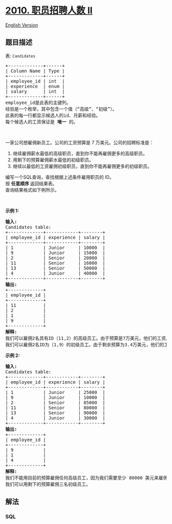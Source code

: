 # [2010. 职员招聘人数 II](https://leetcode.cn/problems/the-number-of-seniors-and-juniors-to-join-the-company-ii)

[English Version](/solution/2000-2099/2010.The%20Number%20of%20Seniors%20and%20Juniors%20to%20Join%20the%20Company%20II/README_EN.md)

## 题目描述

<!-- 这里写题目描述 -->

<p>表: <code>Candidates</code></p>

<pre>
+-------------+------+
| Column Name | Type |
+-------------+------+
| employee_id | int  |
| experience  | enum |
| salary      | int  |
+-------------+------+
employee_id是此表的主键列。
经验是一个枚举，其中包含一个值（“高级”、“初级”）。
此表的每一行都显示候选人的id、月薪和经验。
每个候选人的工资保证是 <strong>唯一</strong> 的。</pre>

<p>&nbsp;</p>

<p>一家公司想雇佣新员工。公司的工资预算是 7 万美元。公司的招聘标准是：</p>

<ol>
	<li>继续雇佣薪水最低的高级职员，直到你不能再雇佣更多的高级职员。</li>
	<li>用剩下的预算雇佣薪水最低的初级职员。</li>
	<li>继续以最低的工资雇佣初级职员，直到你不能再雇佣更多的初级职员。</li>
</ol>

<p>编写一个SQL查询，查找根据上述条件雇用职员的 ID。<br />
按 <strong>任意顺序 </strong>返回结果表。<br />
查询结果格式如下例所示。</p>

<p>&nbsp;</p>

<p><strong>示例 1:</strong></p>

<pre>
<strong>输入:</strong>
Candidates table:
+-------------+------------+--------+
| employee_id | experience | salary |
+-------------+------------+--------+
| 1           | Junior     | 10000  |
| 9           | Junior     | 15000  |
| 2           | Senior     | 20000  |
| 11          | Senior     | 16000  |
| 13          | Senior     | 50000  |
| 4           | Junior     | 40000  |
+-------------+------------+--------+
<strong>输出:</strong> 
+-------------+
| employee_id |
+-------------+
| 11          |
| 2           |
| 1           |
| 9           |
+-------------+
<strong>解释:</strong> 
我们可以雇佣2名具有ID（11,2）的高级员工。由于预算是7万美元，他们的工资总额是3.6万美元，我们还有3.4万美元，但他们不足以雇佣ID为 13 的高级职员。
我们可以雇佣2名ID为（1,9）的初级员工。由于剩余预算为3.4万美元，他们的工资总额为2.5万美元，我们还有9000美元，但他们不足以雇佣ID为 4 的初级员工。
</pre>

<p><strong>示例 2:</strong></p>

<pre>
<strong>输入:</strong>
Candidates table:
+-------------+------------+--------+
| employee_id | experience | salary |
+-------------+------------+--------+
| 1           | Junior     | 25000  |
| 9           | Junior     | 10000  |
| 2           | Senior     | 85000  |
| 11          | Senior     | 80000  |
| 13          | Senior     | 90000  |
| 4           | Junior     | 30000  |
+-------------+------------+--------+
<strong>输出:</strong> 
+-------------+
| employee_id |
+-------------+
| 9           |
| 1           |
| 4           |
+-------------+
<strong>解释:</strong> 
我们不能用目前的预算雇佣任何高级员工，因为我们需要至少 80000 美元来雇佣一名高级员工。
我们可以用剩下的预算雇佣三名初级员工。</pre>

## 解法

<!-- 这里可写通用的实现逻辑 -->

<!-- tabs:start -->

### **SQL**

<!-- 这里可写当前语言的特殊实现逻辑 -->

```sql

```


